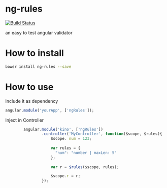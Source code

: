 # ng-rules

[![Build Status](https://travis-ci.org/kinogam/ng-rules.svg?branch=master)](https://travis-ci.org/kinogam/ng-rules)

an easy to test angular validator

# How to install

```sh 
bower install ng-rules --save
```

# How to use

Include it as dependency 
```javascript
angular.module('yourApp', ['ngRules']);
```


Inject in Controller
```javascript
        angular.module('kino', ['ngRules'])
                .controller('MyController', function($scope, $rules){
                    $scope. num = 123;
                    
                    var rules = {
                      "num": "number | maxLen: 5"
                    };
                    
                    var r = $rules($scope, rules);

                    $scope.r = r;
                });
``` 